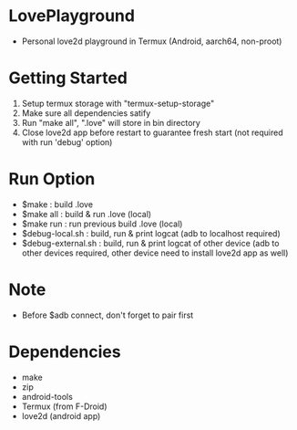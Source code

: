 # LovePlayground
- Personal love2d playground in Termux (Android, aarch64, non-proot)

# Getting Started
1) Setup termux storage with "termux-setup-storage"
2) Make sure all dependencies satify
3) Run "make all", ".love" will store in bin directory
4) Close love2d app before restart to guarantee fresh start (not required with run 'debug' option)

# Run Option
- $make : build .love
- $make all : build & run .love (local)
- $make run : run previous build .love (local)
- $debug-local.sh : build, run & print logcat (adb to localhost required)
- $debug-external.sh : build, run & print logcat of other device (adb to other devices required, other device need to install love2d app as well)

# Note
- Before $adb connect, don't forget to pair first

# Dependencies
- make
- zip
- android-tools
- Termux (from F-Droid)
- love2d (android app)
